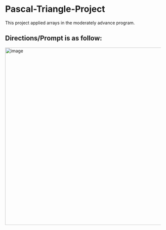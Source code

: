 # Pascal-Triangle-Project
This project applied arrays in the moderately advance program.

## Directions/Prompt is as follow:
<img width="575" alt="image" src="https://user-images.githubusercontent.com/100184045/194802511-959fcb0d-1a95-4a0e-a478-e2a8b88e0e25.png">
